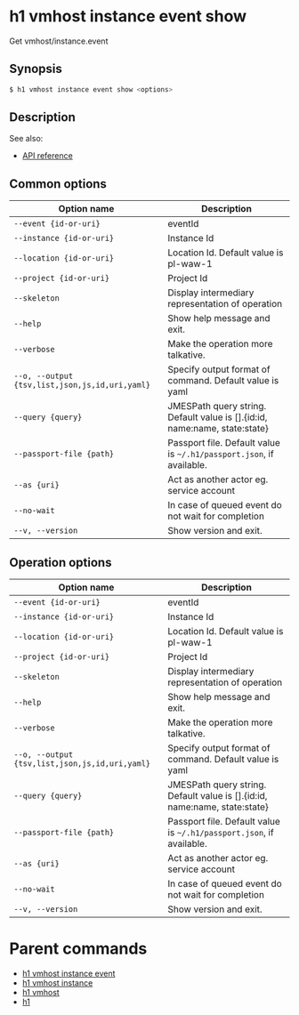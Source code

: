 
# h1 vmhost instance event show

Get vmhost/instance.event

## Synopsis

```bash
$ h1 vmhost instance event show <options>
```

## Description

See also:

* [API reference](https://api.hyperone.com/v2/docs#operation/vmhost_project_instance_event_get)

## Common options

| Option name                                        | Description                                                                   |
| -------------------------------------------------- | ----------------------------------------------------------------------------- |
| ```--event {id-or-uri}```                          | eventId                                                                       |
| ```--instance {id-or-uri}```                       | Instance Id                                                                   |
| ```--location {id-or-uri}```                       | Location Id. Default value is pl-waw-1                                        |
| ```--project {id-or-uri}```                        | Project Id                                                                    |
| ```--skeleton```                                   | Display intermediary representation of operation                              |
| ```--help```                                       | Show help message and exit.                                                   |
| ```--verbose```                                    | Make the operation more talkative.                                            |
| ```--o, --output {tsv,list,json,js,id,uri,yaml}``` | Specify output format of command. Default value is yaml                       |
| ```--query {query}```                              | JMESPath query string. Default value is [].\{id:id, name:name, state:state\}  |
| ```--passport-file {path}```                       | Passport file. Default value is ```~/.h1/passport.json```, if available.      |
| ```--as {uri}```                                   | Act as another actor eg. service account                                      |
| ```--no-wait```                                    | In case of queued event do not wait for completion                            |
| ```--v, --version```                               | Show version and exit.                                                        |

## Operation options

| Option name                                        | Description                                                                   |
| -------------------------------------------------- | ----------------------------------------------------------------------------- |
| ```--event {id-or-uri}```                          | eventId                                                                       |
| ```--instance {id-or-uri}```                       | Instance Id                                                                   |
| ```--location {id-or-uri}```                       | Location Id. Default value is pl-waw-1                                        |
| ```--project {id-or-uri}```                        | Project Id                                                                    |
| ```--skeleton```                                   | Display intermediary representation of operation                              |
| ```--help```                                       | Show help message and exit.                                                   |
| ```--verbose```                                    | Make the operation more talkative.                                            |
| ```--o, --output {tsv,list,json,js,id,uri,yaml}``` | Specify output format of command. Default value is yaml                       |
| ```--query {query}```                              | JMESPath query string. Default value is [].\{id:id, name:name, state:state\}  |
| ```--passport-file {path}```                       | Passport file. Default value is ```~/.h1/passport.json```, if available.      |
| ```--as {uri}```                                   | Act as another actor eg. service account                                      |
| ```--no-wait```                                    | In case of queued event do not wait for completion                            |
| ```--v, --version```                               | Show version and exit.                                                        |

# Parent commands

* [h1 vmhost instance event](./../README.md)
* [h1 vmhost instance](./../../README.md)
* [h1 vmhost](./../../../README.md)
* [h1](./../../../../README.md)
